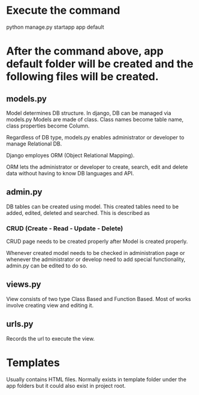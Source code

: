 
# Execute the command 

python manage.py startapp app default



# After the command above, app default folder will be created and the following files will be created. 


## models.py 

  Model determines DB structure. In django, DB can be managed via models.py
  Models are made of class. Class names become table name, class properties become Column. 

  Regardless of DB type, models.py enables administrator or developer to manage   Relational DB. 


  Django employes ORM (Object Relational Mapping). 

  ORM lets the administrator or developer to create, search, edit and delete 
  data without having to know DB languages and API. 



## admin.py


  DB tables  can be created using model. This created tables need to be added,
  edited, deleted and searched. This is described as 

  ### CRUD (Create - Read - Update - Delete) 

  CRUD page needs to be created properly after Model is created properly. 

  Whenever created model needs to be checked in administration page or whenever
  the administrator or develop need to add special functionality, admin.py can 
  be edited to do so. 


## views.py 


  View consists of two type Class Based and Function Based. 
  Most of works involve creating view and editing it. 


## urls.py 

  Records the url to execute the view. 


# Templates 

  Usually contains HTML files. Normally exists in  template folder under the 
  app folders but it could also exist in project root. 

 
  


 
